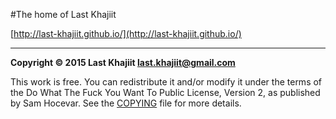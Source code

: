 #The home of Last Khajiit

[http://last-khajiit.github.io/](http://last-khajiit.github.io/)



---

**Copyright © 2015 Last Khajiit <last.khajiit@gmail.com>**

This work is free. You can redistribute it and/or modify it under the
terms of the Do What The Fuck You Want To Public License, Version 2,
as published by Sam Hocevar. See the [COPYING](https://github.com/last-khajiit/last-khajiit.github.io/blob/master/copying.txt) file for more details.
